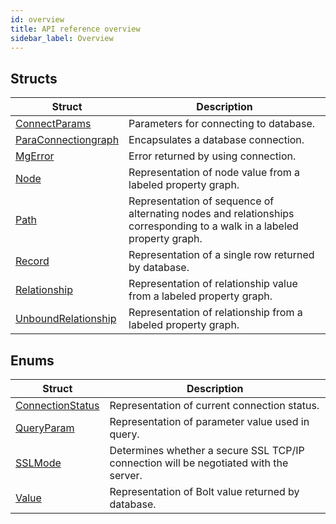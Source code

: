 ```yaml
---
id: overview
title: API reference overview
sidebar_label: Overview
---
```


## Structs

| Struct      | Description |
| ----------- | ----------- |
| [ConnectParams](/api-reference/structs/connectparams.md)             | Parameters for connecting to database. |
| [ParaConnectiongraph](/api-reference/structs/paraconnectiongraph.md) | Encapsulates a database connection. |
| [MgError](/api-reference/structs/mgerror.md)                         | Error returned by using connection. |
| [Node](/api-reference/structs/node.md)                               | Representation of node value from a labeled property graph. |
| [Path](/api-reference/structs/path.md)                               | Representation of sequence of alternating nodes and relationships corresponding to a walk in a labeled property graph. |
| [Record](/api-reference/structs/record.md)                           | Representation of a single row returned by database. |
| [Relationship](/api-reference/structs/relationship.md)               | Representation of relationship value from a labeled property graph. |
| [UnboundRelationship](/api-reference/structs/unboundrelationship.md) | Representation of relationship from a labeled property graph. |

## Enums

| Struct      | Description |
| ----------- | ----------- |
| [ConnectionStatus](/api-reference/enums/connectionstatus.md)  | Representation of current connection status. |
| [QueryParam](/api-reference/enums/queryparam.md)              | Representation of parameter value used in query. |
| [SSLMode](/api-reference/enums/sslmode.md)                    | Determines whether a secure SSL TCP/IP connection will be negotiated with the server. |
| [Value](/api-reference/enums/value.md)                        | Representation of Bolt value returned by database. |
